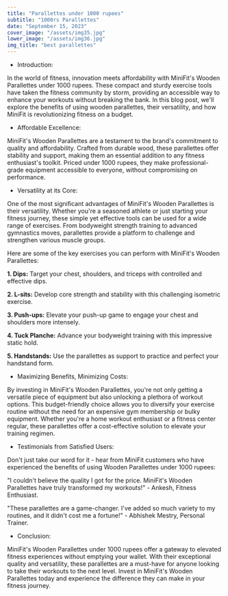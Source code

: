 ```yaml
---
title: "Parallettes under 1000 rupees"
subtitle: "1000rs Parallettes"
date: "September 15, 2023"
cover_image: "/assets/img35.jpg"
lower_image: "/assets/img36.jpg"
img_title: "best parallettes"
---
```



* Introduction:

In the world of fitness, innovation meets affordability with MiniFit's Wooden Parallettes under 1000 rupees. These compact and sturdy exercise tools have taken the fitness community by storm, providing an accessible way to enhance your workouts without breaking the bank. In this blog post, we'll explore the benefits of using wooden parallettes, their versatility, and how MiniFit is revolutionizing fitness on a budget.

* Affordable Excellence:

MiniFit's Wooden Parallettes are a testament to the brand's commitment to quality and affordability. Crafted from durable wood, these parallettes offer stability and support, making them an essential addition to any fitness enthusiast's toolkit. Priced under 1000 rupees, they make professional-grade equipment accessible to everyone, without compromising on performance.

* Versatility at its Core:

One of the most significant advantages of MiniFit's Wooden Parallettes is their versatility. Whether you're a seasoned athlete or just starting your fitness journey, these simple yet effective tools can be used for a wide range of exercises. From bodyweight strength training to advanced gymnastics moves, parallettes provide a platform to challenge and strengthen various muscle groups. 

Here are some of the key exercises you can perform with MiniFit's Wooden Parallettes:

**1. Dips:** Target your chest, shoulders, and triceps with controlled and effective dips.

**2. L-sits:** Develop core strength and stability with this challenging isometric exercise.

**3. Push-ups:** Elevate your push-up game to engage your chest and shoulders more intensely.

**4. Tuck Planche:** Advance your bodyweight training with this impressive static hold.

**5. Handstands:** Use the parallettes as support to practice and perfect your handstand form.

* Maximizing Benefits, Minimizing Costs:

By investing in MiniFit's Wooden Parallettes, you're not only getting a versatile piece of equipment but also unlocking a plethora of workout options. This budget-friendly choice allows you to diversify your exercise routine without the need for an expensive gym membership or bulky equipment. Whether you're a home workout enthusiast or a fitness center regular, these parallettes offer a cost-effective solution to elevate your training regimen.

* Testimonials from Satisfied Users:

Don't just take our word for it - hear from MiniFit customers who have experienced the benefits of using Wooden Parallettes under 1000 rupees:

"I couldn't believe the quality I got for the price. MiniFit's Wooden Parallettes have truly transformed my workouts!" - Ankesh, Fitness Enthusiast.

"These parallettes are a game-changer. I've added so much variety to my routines, and it didn't cost me a fortune!" - Abhishek Mestry, Personal Trainer.

* Conclusion:

MiniFit's Wooden Parallettes under 1000 rupees offer a gateway to elevated fitness experiences without emptying your wallet. With their exceptional quality and versatility, these parallettes are a must-have for anyone looking to take their workouts to the next level. Invest in MiniFit's Wooden Parallettes today and experience the difference they can make in your fitness journey.
